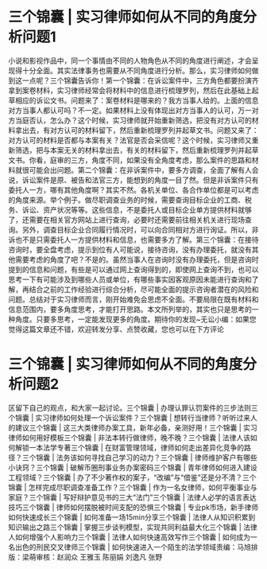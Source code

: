 # 三个锦囊 | 实习律师如何从不同的角度分析问题1

小说和影视作品中，同一个事情由不同的人物角色从不同的角度进行阐述，才会呈现得十分全面。其实法律事务也需要从不同角度进行分析。那么，实习律师如何做到这一点呢？三个锦囊告诉你！第一个锦囊：在诉讼案件中，三方角色都要扮演齐拿到案卷材料，实习律师经常会将材料中的信息进行梳理罗列，然后在此基础上起草相应的诉讼文书。问题来了：案卷材料是哪来的？我方当事人给的。上面的信息对方当事人都认可吗？不一定。如果材料上没有体现出对方当事人的认可，万一对方当庭否认，怎么办？这个时候，实习律师就开始重新筛选，把没有对方认可的材料拿出去，有对方认可的材料留下，然后重新梳理罗列并起草文书。问题又来了：对方认可的材料是否都与本案有关？法官是否会采信呢？这个时候，实习律师又重新筛选，把与本案无关的材料拿出去，有关的材料留下，然后重新梳理罗列并起草文书。你看，庭审的三方，角度不同，如果没有全角度考虑，那么案件的思路和材料就很可能会出问题。第二个锦囊：在非诉案件中，要多方调查，全面了解有人会说，诉讼案件是原、被告和法官三方，能想到的角度一目了然。但是非诉案件只有委托人一方，哪有其他角度啊？其实不然。各机关单位、各合作单位都是可以考虑的角度来源。举个例子。做尽职调查业务的时候，需要查询目标企业的工商、税务、诉讼、资产状况等等。这些信息，不是委托人或目标企业单方提供材料就够了，还需要在相关官方网站上进行查询，必要时还需要前往相关机关进行现场查询。另外，调查目标企业合同履行情况时，可以向合同相对方进行询证。所以，非诉也不是只需委托人一方提供材料和信息，也需要多方了解。第三个锦囊：在接待咨询时，要全盘考虑，提示到位有人可能说，接待咨询，没有办理委托，就没有其他需要考虑的角度了吧？不是的。虽然当事人在咨询时没有办理委托，但是咨询时提到的信息和问题，有些是可以通过网上查询得到的，即使网上查询不到，也可以思考一下有可能涉及到哪些人员或单位，有哪些事实因客观原因未能进行查询和了解，再结合之前的工作经验进行综合分析，尽可能全面的提示咨询者潜在的风险和问题。总结对于实习律师而言，刚开始难免会思虑不全面。不要局限在既有材料和信息范围内，要多角度思考，才能打开思路。本文所列举的，其实也只是思考的一种角度。只要多思考，一定能发现更多的角度。期待你的发现~无讼小编：如果您觉得这篇文章还不错，欢迎转发分享、点赞收藏，您也可以在下方评论

# 三个锦囊 | 实习律师如何从不同的角度分析问题2

区留下自己的观点，和大家一起讨论。三个锦囊 | 办理认罪认罚案件的三步法则三个锦囊 | 实习律师如何处理一个诉讼案件？三个锦囊 | 想转行当律师？听听过来人的建议三个锦囊 | 这三大类律师办案工具，新年必备，亲测好用！三个锦囊 | 实习律师如何用好模板三个锦囊 | 非法本转行做律师，晚不晚？三个锦囊 | 法律人该如何解锁一本法学专著三个锦囊 | 在财富管理领域，律师如何走出差异化竞争的路径？三个锦囊 | 法务该如何寻找自己学习的动力？三个锦囊 | 律师维护客户有哪些小诀窍？三个锦囊 | 破解币圈刑事业务办案密码三个锦囊 | 青年律师如何进入建设工程领域？三个锦囊 | 办了不少著作权的案子，“改编”与“借鉴”还是分不清？三个锦囊 | 怎样完成尽职调查准备工作？三个锦囊 | 作为一名女律师，如何平衡事业与家庭？三个锦囊 | 写好辩护意见书的三大“法门”三个锦囊 | 法律人必学的语言表达技巧三个锦囊 | 律师如何摆脱被时间支配的恐惧三个锦囊 | 专业pk市场，新手律师如何快速成长三个锦囊 | 如何准备一场15min分享三个锦囊 | 法律人从知识积累到知识输出之路三个锦囊 | 掌握三步谈判模型，实现共同利益最大化三个锦囊 | 法律人如何增强个人影响力三个锦囊 | 法律人如何快速高效写作三个锦囊 | 如何成为一名出色的刑民交叉律师三个锦囊 | 如何快速进入一个陌生的法学领域责编：马旭排版：梁萌审核：赵润众 王雅玉 陈丽娟 刘逸凡 张野

